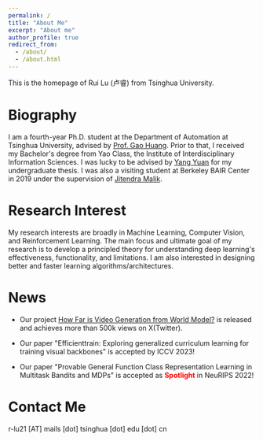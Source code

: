```yaml
---
permalink: /
title: "About Me"
excerpt: "About me"
author_profile: true
redirect_from: 
  - /about/
  - /about.html
---
```


This is the homepage of Rui Lu (卢睿) from Tsinghua University.

Biography
======
I am a fourth-year Ph.D. student at the Department of Automation at Tsinghua University, advised by [Prof. Gao Huang](http://www.gaohuang.net/). Prior to that, I received my Bachelor's degree from Yao Class, the Institute of Interdisciplinary Information Sciences. I was lucky to be advised by [Yang Yuan](http://people.iiis.tsinghua.edu.cn/~yuanyang/en.html) for my undergraduate thesis. I was also a visiting student at Berkeley BAIR Center in 2019 under the supervision of [Jitendra Malik](https://people.eecs.berkeley.edu/~malik/).

Research Interest
======
My research interests are broadly in Machine Learning, Computer Vision, and Reinforcement Learning. The main focus and ultimate goal of my research is to develop a principled theory for understanding deep learning's effectiveness, functionality, and limitations. I am also interested in designing better and faster learning algorithms/architectures.

News
======
* Our project [How Far is Video Generation from World Model?](https://phyworld.github.io/) is released and achieves more than 500k views on X(Twitter).

* Our paper "Efficienttrain: Exploring generalized curriculum learning for training visual backbones" is accepted by ICCV 2023!

* Our paper "Provable General Function Class Representation Learning in Multitask Bandits and MDPs" is accepted as **<span style="color:red;">Spotlight</span>**
 in NeuRIPS 2022!

Contact Me
======
r-lu21 [AT] mails [dot] tsinghua [dot] edu [dot] cn
